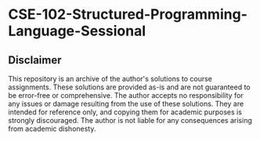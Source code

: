 # CSE-102-Structured-Programming-Language-Sessional


## Disclaimer

This repository is an archive of the author's solutions to course assignments. These solutions are provided as-is and are not guaranteed to be error-free or comprehensive. The author accepts no responsibility for any issues or damage resulting from the use of these solutions. They are intended for reference only, and copying them for academic purposes is strongly discouraged. The author is not liable for any consequences arising from academic dishonesty.

